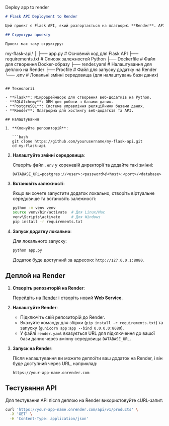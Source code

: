 Deploy app to render

```markdown
# Flask API Deployment to Render

Цей проект є Flask API, який розгортається на платформі **Render**. API працює з базою даних PostgreSQL, яка налаштована через середовище змінних.

## Структура проекту

Проект має таку структуру:

```
my-flask-api/
│
├── app.py           # Основний код для Flask API
├── requirements.txt # Список залежностей Python
├── Dockerfile       # Файл для створення Docker-образу
├── render.yaml      # Налаштування для деплою на Render
├── Procfile         # Файл для запуску додатку на Render
└── .env             # Локальні змінні середовища (для налаштувань бази даних)
```

## Технології

- **Flask**: Мікрофреймворк для створення веб-додатків на Python.
- **SQLAlchemy**: ORM для роботи з базами даних.
- **PostgreSQL**: Система управління реляційними базами даних.
- **Render**: Платформа для хостингу веб-додатків та API.

## Налаштування

1. **Клонуйте репозиторій**:

   ```bash
   git clone https://github.com/yourusername/my-flask-api.git
   cd my-flask-api
   ```

2. **Налаштуйте змінні середовища**:

   Створіть файл `.env` у кореневій директорії та додайте такі змінні:

   ```
   DATABASE_URL=postgres://<user>:<password>@<host>:<port>/<database>
   ```

3. **Встановіть залежності**:

   Якщо ви хочете запустити додаток локально, створіть віртуальне середовище та встановіть залежності:

   ```bash
   python -m venv venv
   source venv/bin/activate  # Для Linux/Mac
   venv\Scripts\activate     # Для Windows
   pip install -r requirements.txt
   ```

4. **Запуск додатку локально**:

   Для локального запуску:

   ```bash
   python app.py
   ```

   Додаток буде доступний за адресою: `http://127.0.0.1:8080`.

## Деплой на Render

1. **Створіть репозиторій на Render**:

   Перейдіть на [Render](https://render.com) і створіть новий **Web Service**.

2. **Налаштуйте Render**:

   - Підключіть свій репозиторій до Render.
   - Вказуйте команду для збірки (`pip install -r requirements.txt`) та запуску (`gunicorn app:app --bind 0.0.0.0:8080`).
   - У файлі `render.yaml` вказується URL для підключення до вашої бази даних через змінну середовища `DATABASE_URL`.

3. **Запуск на Render**:

   Після налаштування ви можете деплоїти ваш додаток на Render, і він буде доступний через URL, наприклад:

   ```
   https://your-app-name.onrender.com
   ```

## Тестування API

Для тестування API після деплою на Render використовуйте cURL-запит:

```bash
curl 'https://your-app-name.onrender.com/api/v1/products' \
  -X 'GET' \
  -H 'Content-Type: application/json'
```

